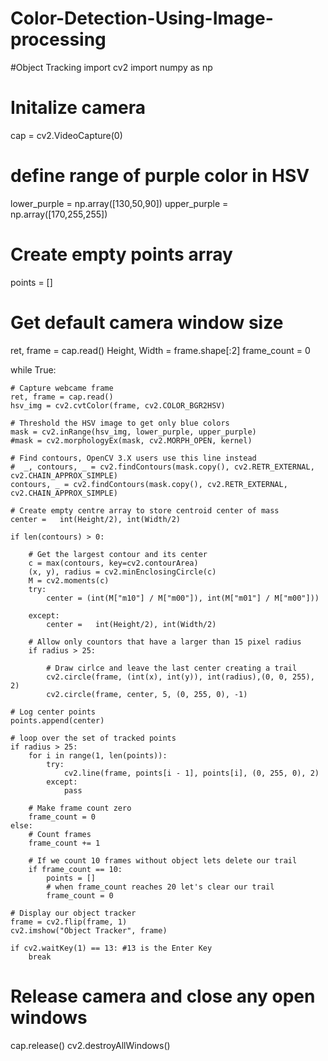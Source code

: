 # Color-Detection-Using-Image-processing
#Object Tracking
import cv2
import numpy as np

# Initalize camera
cap = cv2.VideoCapture(0)

# define range of purple color in HSV
lower_purple = np.array([130,50,90])
upper_purple = np.array([170,255,255])

# Create empty points array
points = []

# Get default camera window size
ret, frame = cap.read()
Height, Width = frame.shape[:2]
frame_count = 0

while True:

    # Capture webcame frame
    ret, frame = cap.read()
    hsv_img = cv2.cvtColor(frame, cv2.COLOR_BGR2HSV)

    # Threshold the HSV image to get only blue colors
    mask = cv2.inRange(hsv_img, lower_purple, upper_purple)
    #mask = cv2.morphologyEx(mask, cv2.MORPH_OPEN, kernel)
    
    # Find contours, OpenCV 3.X users use this line instead
    #  _, contours, _ = cv2.findContours(mask.copy(), cv2.RETR_EXTERNAL, cv2.CHAIN_APPROX_SIMPLE)
    contours, _ = cv2.findContours(mask.copy(), cv2.RETR_EXTERNAL, cv2.CHAIN_APPROX_SIMPLE)
    
    # Create empty centre array to store centroid center of mass
    center =   int(Height/2), int(Width/2)

    if len(contours) > 0:
        
        # Get the largest contour and its center 
        c = max(contours, key=cv2.contourArea)
        (x, y), radius = cv2.minEnclosingCircle(c)
        M = cv2.moments(c)
        try:
            center = (int(M["m10"] / M["m00"]), int(M["m01"] / M["m00"]))

        except:
            center =   int(Height/2), int(Width/2)

        # Allow only countors that have a larger than 15 pixel radius
        if radius > 25:
            
            # Draw cirlce and leave the last center creating a trail
            cv2.circle(frame, (int(x), int(y)), int(radius),(0, 0, 255), 2)
            cv2.circle(frame, center, 5, (0, 255, 0), -1)
            
    # Log center points 
    points.append(center)
    
    # loop over the set of tracked points
    if radius > 25:
        for i in range(1, len(points)):
            try:
                cv2.line(frame, points[i - 1], points[i], (0, 255, 0), 2)
            except:
                pass
            
        # Make frame count zero
        frame_count = 0
    else:
        # Count frames 
        frame_count += 1
        
        # If we count 10 frames without object lets delete our trail
        if frame_count == 10:
            points = []
            # when frame_count reaches 20 let's clear our trail 
            frame_count = 0
            
    # Display our object tracker
    frame = cv2.flip(frame, 1)
    cv2.imshow("Object Tracker", frame)

    if cv2.waitKey(1) == 13: #13 is the Enter Key
        break

# Release camera and close any open windows
cap.release()
cv2.destroyAllWindows()
